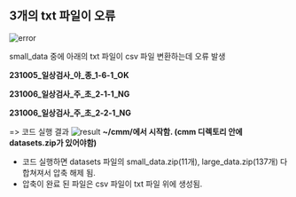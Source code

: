 ## 3개의 txt 파일이 오류
![error](https://github.com/Prcnsi/Deep-learning-based_CMM_Anomaly-detection/assets/87318054/199ba59a-efe9-4f0f-915a-83e17035eee5)

small_data 중에 아래의 txt 파일이 csv 파일 변환하는데 오류 발생

**231005_일상검사_야_종_1-6-1_OK**

**231006_일상검사_주_초_2-1-1_NG**

**231006_일상검사_주_초_2-2-1_NG**

=>
코드 실행 결과
![result](https://github.com/Prcnsi/Deep-learning-based_CMM_Anomaly-detection/assets/87318054/82969671-d771-469d-88bd-b0e37f300ae4)
**~/cmm/에서 시작함. (cmm 디렉토리 안에 datasets.zip가 있어야함)**

- 코드 실행하면 datasets 파일의 small_data.zip(11개), large_data.zip(137개) 다 합쳐져서 압축 해제 됨.
- 압축이 완료 된 파일은 csv 파일이 txt 파일 위에 생성됨.

